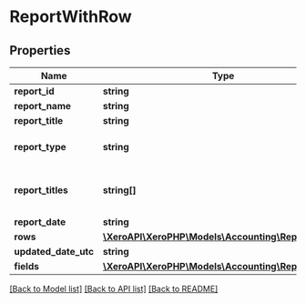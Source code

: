 # ReportWithRow

## Properties
Name | Type | Description | Notes
------------ | ------------- | ------------- | -------------
**report_id** | **string** | Report id | [optional] 
**report_name** | **string** | Name of the report | [optional] 
**report_title** | **string** | Title of the report | [optional] 
**report_type** | **string** | The type of report (BalanceSheet,ProfitLoss, etc) | [optional] 
**report_titles** | **string[]** | Report titles array (3 to 4 strings with the report name, orgnisation name and time frame of report) | [optional] 
**report_date** | **string** | Date of report | [optional] 
**rows** | [**\XeroAPI\XeroPHP\Models\Accounting\ReportRows[]**](ReportRows.md) |  | [optional] 
**updated_date_utc** | **string** | Updated Date | [optional] 
**fields** | [**\XeroAPI\XeroPHP\Models\Accounting\ReportFields[]**](ReportFields.md) |  | [optional] 

[[Back to Model list]](../README.md#documentation-for-models) [[Back to API list]](../README.md#documentation-for-api-endpoints) [[Back to README]](../README.md)


